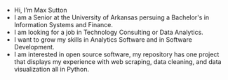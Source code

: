 - Hi, I’m Max Sutton
- I am a Senior at the University of Arkansas persuing a Bachelor's in Information Systems and Finance.
- I am looking for a job in Technology Consulting or Data Analytics.
- I want to grow my skills in Analytics Software and in Software Development.
- I am interested in open source software, my repository has one project that displays my experience with web scraping, data cleaning, and data visualization all in Python.
<!---
maxsttn1/maxsttn1 is a ✨ special ✨ repository because its `README.md` (this file) appears on your GitHub profile.
You can click the Preview link to take a look at your changes.
--->
